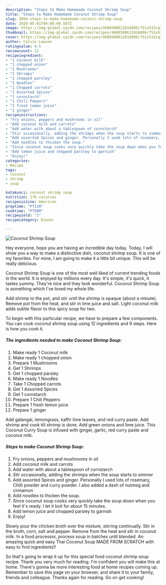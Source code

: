 ```yaml
---
description: "Steps to Make Homemade Coconut Shrimp Soup"
title: "Steps to Make Homemade Coconut Shrimp Soup"
slug: 3056-steps-to-make-homemade-coconut-shrimp-soup
date: 2020-05-01T04:09:09.587Z
image: https://img-global.cpcdn.com/recipes/4600580612816896/751x532cq70/coconut-shrimp-soup-recipe-main-photo.jpg
thumbnail: https://img-global.cpcdn.com/recipes/4600580612816896/751x532cq70/coconut-shrimp-soup-recipe-main-photo.jpg
cover: https://img-global.cpcdn.com/recipes/4600580612816896/751x532cq70/coconut-shrimp-soup-recipe-main-photo.jpg
author: Calvin Lawson
ratingvalue: 4.5
reviewcount: 12
recipeingredient:
- "1 Coconut milk"
- "1 chopped onion"
- "1 Mushrooms"
- "1 Shrimps"
- "1 chopped parsley"
- "1 Noodles"
- "1 Chopped carrots"
- "1 Assorted Spices"
- "1 cornstarch"
- "1 Chili Peppers"
- "1 fresh lemon juice"
- "1 ginger"
recipeinstructions:
- "Fry onions, peppers and mushrooms in oil"
- "Add coconut milk and carrots"
- "Add water with about a tablespoon of cornstarch"
- "Stir occasionally, adding the shrimps when the soup starts to simmer"
- "Add assorted Spices and ginger. Personally I used lots of rosemary, Chilli powder and curry powder. I also added a dash of nutmeg and cinnamon"
- "Add noodles to thicken the soup."
- "Since coconut soup cooks very quickly take the soup down when you feel it&#39;s ready. I let it boil for about 15 minutes."
- "Add lemon juice and chopped parsley to garnish"
- "Enjoy!"
categories:
- Recipe
tags:
- coconut
- shrimp
- soup

katakunci: coconut shrimp soup 
nutrition: 170 calories
recipecuisine: American
preptime: "PT11M"
cooktime: "PT56M"
recipeyield: "2"
recipecategory: Dinner

---
```



![Coconut Shrimp Soup](https://img-global.cpcdn.com/recipes/4600580612816896/751x532cq70/coconut-shrimp-soup-recipe-main-photo.jpg)

Hey everyone, hope you are having an incredible day today. Today, I will show you a way to make a distinctive dish, coconut shrimp soup. It is one of my favorites. For mine, I am going to make it a little bit unique. This will be really delicious.

Coconut Shrimp Soup is one of the most well liked of current trending foods in the world. It is enjoyed by millions every day. It's simple, it's quick, it tastes yummy. They're nice and they look wonderful. Coconut Shrimp Soup is something which I've loved my whole life.

Add shrimp to the pot, and stir until the shrimp is opaque (about a minute). Remove pot from the heat, and stir in lime juice and salt. Light coconut milk adds subtle flavor to this spicy soup for two.


To begin with this particular recipe, we have to prepare a few components. You can cook coconut shrimp soup using 12 ingredients and 9 steps. Here is how you cook it.

<!--inarticleads1-->

##### The ingredients needed to make Coconut Shrimp Soup:

1. Make ready 1 Coconut milk
1. Make ready 1 chopped onion
1. Prepare 1 Mushrooms
1. Get 1 Shrimps
1. Get 1 chopped parsley
1. Make ready 1 Noodles
1. Take 1 Chopped carrots
1. Get 1 Assorted Spices
1. Get 1 cornstarch
1. Prepare 1 Chili Peppers
1. Prepare 1 fresh lemon juice
1. Prepare 1 ginger


Add galangal, lemongrass, kaffir lime leaves, and red curry paste. Add shrimp and cook till shrimp is done. Add green onions and lime juice. This Coconut Curry Soup is infused with ginger, garlic, red curry paste and coconut milk. 

<!--inarticleads2-->

##### Steps to make Coconut Shrimp Soup:

1. Fry onions, peppers and mushrooms in oil
1. Add coconut milk and carrots
1. Add water with about a tablespoon of cornstarch
1. Stir occasionally, adding the shrimps when the soup starts to simmer
1. Add assorted Spices and ginger. Personally I used lots of rosemary, Chilli powder and curry powder. I also added a dash of nutmeg and cinnamon
1. Add noodles to thicken the soup.
1. Since coconut soup cooks very quickly take the soup down when you feel it&#39;s ready. I let it boil for about 15 minutes.
1. Add lemon juice and chopped parsley to garnish
1. Enjoy!


Slowly pour the chicken broth over the mixture, stirring continually. Stir in the broth, corn, salt and pepper. Remove from the heat and stir in coconut milk. In a food processor, process soup in batches until blended. An amazing quick and easy Thai Coconut Soup MADE FROM SCRATCH with easy to find ingredients!! 

So that's going to wrap it up for this special food coconut shrimp soup recipe. Thank you very much for reading. I'm confident you will make this at home. There's gonna be more interesting food at home recipes coming up. Remember to save this page on your browser, and share it to your family, friends and colleague. Thanks again for reading. Go on get cooking!
